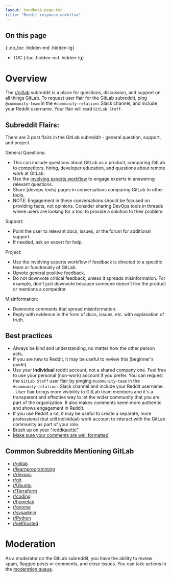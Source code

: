 ```yaml
---
layout: handbook-page-toc
title: "Reddit response workflow"
---
```


## On this page
{:.no_toc .hidden-md .hidden-lg}

- TOC
{:toc .hidden-md .hidden-lg}

# Overview

The [r/gitlab](https://www.reddit.com/r/gitlab/) subreddit is a place for questions, discussion, and support on all things GitLab.  To request user flair for the GitLab subreddit, ping `@community-team` in the `#community-relations` Slack channel, and include your Reddit username. Your flair will read `GitLab Staff`.

## Subreddit Flairs:

There are 3 post flairs in the GitLab subreddit - general question, support, and project. 

General Questions:
* This can include questions about GitLab as a product, comparing GitLab to competitors, hiring, developer education, and questions about remote work at GitLab.
* Use the [involving experts workflow](https://about.gitlab.com/handbook/marketing/community-relations/community-operations/#expert-responses) to engage experts in answering relevant questions.
* Share [devops tools] pages in conversations comparing GitLab to other tools.
* NOTE: Engagement in these conversations should be focused on providing facts, not opinions. Consider sharing DevOps tools in threads where users are looking for a tool to provide a solution to their problem.

Support:
* Point the user to relevant docs, issues, or the forum for additional support.
* If needed, ask an expert for help.

Project:
* Use the involving experts workflow if feedback is directed to a specific team or functionally of GitLab.
* Upvote general positive feedback.
* Do not downvote critical feedback, unless it spreads misinformation. For example, don't just downvote because someone doesn't like the product or mentions a competitor.

Misinformation:
* Downvote comments that spread misinformation.
* Reply with evidence in the form of docs, issues, etc. with explanation of truth.

## Best practices

* Always be kind and understanding, no matter how the other person acts.
* If you are new to Reddit, it may be useful to review this [beginner's guide].
* Use your **individual** reddit account, not a shared company one. Feel free to use your personal (non-work) account if you prefer. You can request the `GitLab Staff` user flair by pinging `@community-team` in the `#community-relations` Slack channel and include your Reddit username. . User flair brings more visibility to GitLab team members and it's a transparent and effective way to let the wider community that you are part of the organization. It also makes comments seem more authentic and shows engagement in Reddit.
* If you use Reddit a lot, it may be useful to create a separate, more professional (but still individual) work account to interact with the GitLab community as part of your role.
* [Brush up on your "reddiquette"](https://www.reddit.com/wiki/reddiquette)
* [Make sure your comments are well formatted](https://www.reddit.com/wiki/commenting)

## Common Subreddits Mentioning GitLab

* [r/gitlab](https://www.reddit.com/r/gitlab/)
* [r/learnprogramming](https://www.reddit.com/r/learnprogramming/)
* [r/devops](https://www.reddit.com/r/devops/)
* [r/git](https://www.reddit.com/r/git/)
* [r/Ubuntu](https://www.reddit.com/r/Ubuntu/)
* [r/Terraform](https://www.reddit.com/r/Terraform/)
* [r/coding](https://www.reddit.com/r/coding/)
* [r/homelab](https://www.reddit.com/r/homelab/)
* [r/gnome](https://www.reddit.com/r/gnome/)
* [r/sysadmin](https://www.reddit.com/r/sysadmin/)
* [r/Python](https://www.reddit.com/r/Python/)
* [r/selfhosted](https://www.reddit.com/r/selfhosted/)

# Moderation

As a moderator on the GitLab subreddit, you have the ability to review spam, flagged posts or comments, and close issues. You can take actions in the [moderation queue](https://www.reddit.com/r/mod/about/unmoderated/).


